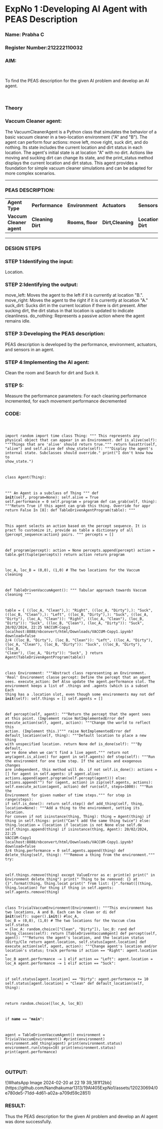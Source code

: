 <h1>ExpNo 1 :Developing AI Agent with PEAS Description</h1>

<h3>Name: Prabha C</h3>
<h3>Register Number:212222110032</h3>

<h3>AIM:</h3>
<br>
<p>To find the PEAS description for the given AI problem and develop an AI agent.</p>
<br>

<h3>Theory</h3>
<h3>Vaccum Cleaner agent:</h3>
<p>The VacuumCleanerAgent is a Python class that simulates the behavior of a basic vacuum cleaner in a two-location environment ("A" and "B"). The agent can perform four actions: move left, move right, suck dirt, and do nothing. Its state includes the current location and dirt status in each location. The agent's initial state is at location "A" with no dirt. Actions like moving and sucking dirt can change its state, and the print_status method displays the current location and dirt status. This agent provides a foundation for simple vacuum cleaner simulations and can be adapted for more complex scenarios.</p>
<hr>
<h3>PEAS DESCRIPTION:</h3>
<table>
  <tr>
    <td><strong>Agent Type</strong></td>
    <td><strong>Performance</strong></td>
     <td><strong>Environment</strong></td>
    <td><strong>Actuators</strong></td>
    <td><strong>Sensors</strong></td>
  </tr>
    <tr>
    <td><strong>Vaccum Cleaner agent</strong></td>
    <td><strong>Cleaning Dirt</strong></td>
     <td><strong>Rooms, floor</strong></td>
    <td><strong>Dirt,Cleaning</strong></td>
    <td><strong>Location,Sensing Dirt</strong></td>
  </tr>
</table>
<hr>

<H3>DESIGN STEPS</H3>
<h3>STEP 1:Identifying the input:</h3>
<p> Location.</p>
<h3>STEP 2:Identifying the output:</h3>
<p>move_left: Moves the agent to the left if it is currently at location "B.".
move_right: Moves the agent to the right if it is currently at location "A."
suck_dirt: Sucks dirt in the current location if there is dirt present.
After sucking dirt, the dirt status in that location is updated to indicate cleanliness.
do_nothing: Represents a passive action where the agent remains idle.</p>
<h3>STEP 3:Developing the PEAS description:</h3>
<p>PEAS description is developed by the performance, environment, actuators, and sensors in an agent.</p>
<h3>STEP 4:Implementing the AI agent:</h3>
<p>Clean the room and Search for dirt and Suck it.</p>
<h3>STEP 5:</h3>
<p>Measure the performance parameters: For each cleaning performance incremented, for each movement performance decremented</p>
<h3>CODE:</h3>

<code>

import random
import time
class Thing:
 """
 This represents any physical object that can appear in an Environment. 
 def is_alive(self):
 """Things that are 'alive' should return true."""
 return hasattr(self, "alive") and self.alive
 def show_state(self):
 """Display the agent's internal state. Subclasses should override."
 print("I don't know how to show_state.")

class Agent(Thing):
 
 """
 An Agent is a subclass of Thing """
 def __init__(self, program=None):
 self.alive = True
 self.performance = 0
 self.program = program
 def can_grab(self, thing):
 """Return True if this agent can grab this thing. Override for appr
 return False
In [8]:
def TableDrivenAgentProgram(table):
 """
 
 This agent selects an action based on the percept sequence. It is pract
 To customize it, provide as table a dictionary of all
 {percept_sequence:action} pairs. """
 percepts = []
 
 def program(percept):
 action = None
 percepts.append(percept)
 action = table.get(tuple(percepts))
 return action
 return program

loc_A, loc_B = (0,0), (1,0) # The two locations for the Vaccum cleaning 

def TableDrivenVaccumAgent():
 """
 Tabular approach towards Vaccum cleaning
 """
 
 table = {
 ((loc_A, "Clean"),): "Right",
 ((loc_A, "Dirty"),): "Suck",
 ((loc_B, "Clean"),): "Left",
 ((loc_B, "Dirty"),): "Suck",
 ((loc_A, "Dirty"), (loc_A, "Clean")): "Right",
 ((loc_A, "Clean"), (loc_B, "Dirty")): "Suck",
 ((loc_B, "Clean"), (loc_A, "Dirty")): "Suck",
20/02/2024, 22:25 VACCUM-Copy1
localhost:8888/nbconvert/html/Downloads/VACCUM-Copy1.ipynb?download=false 2/4
 ((loc_B, "Dirty"), (loc_B, "Clean")): "Left",
 ((loc_A, "Dirty"), (loc_A, "Clean"), (loc_B, "Dirty")): "Suck",
 ((loc_B, "Dirty"), (loc_B, "Clean"), (loc_A, "Dirty")): "Suck",
 }
 return Agent(TableDrivenAgentProgram(table))

class Environment:
 """Abstract class representing an Environment. 'Real' Environment classe
 percept: Define the percept that an agent sees. execute_action: Def
 Also update the agent.performance slot.
 The environment keeps a list of .things and .agents (which is a subset 
 Each thing has a .location slot, even though some environments may not 
 def __init__(self):
 self.things = []
 self.agents = []
 
 def percept(self, agent):
 """Return the percept that the agent sees at this point. (Implement 
 raise NotImplementedError
 def execute_action(self, agent, action):
 """Change the world to reflect this action. (Implement this.)"""
 raise NotImplementedError
 def default_location(self, thing):
 """Default location to place a new thing with unspecified location.
 return None
 def is_done(self):
 """By default, we're done when we can't find a live agent."""
 return not any(agent.is_alive() for agent in self.agents)
 def step(self):
 """Run the environment for one time step. If the
 actions and exogenous changes are independent, this method will do. 
 if not self.is_done():
 actions = []
 for agent in self.agents:
 if agent.alive:
 actions.append(agent.program(self.percept(agent)))
 else:
 actions.append("")
 for (agent, action) in zip(self.agents, actions):
 self.execute_action(agent, action)
 def run(self, steps=1000):
 """Run the Environment for given number of time steps."""
 for step in range(steps):
 if self.is_done():
 return
 self.step()
 def add_thing(self, thing, location=None):
 """Add a thing to the environment, setting its location. For conven
 if not isinstance(thing, Thing):
 thing = Agent(thing)
 if thing in self.things:
 print("Can't add the same thing twice")
 else:
 thing.location = (location if location is not None else self.de
 self.things.append(thing)
 if isinstance(thing, Agent):
20/02/2024, 22:25 VACCUM-Copy1
localhost:8888/nbconvert/html/Downloads/VACCUM-Copy1.ipynb?download=false 3/4
 thing.performance = 0
 self.agents.append(thing)
 def delete_thing(self, thing):
 """Remove a thing from the environment."""
 try:
 
 self.things.remove(thing)
 except ValueError as e:
 print(e)
 print(" in Environment delete_thing")
 print(" Thing to be removed: {} at {}".format(thing, thing.locat
 print(" from list: {}".format([(thing, thing.location) for thing
 if thing in self.agents:
 self.agents.remove(thing)

class TrivialVaccumEnvironment(Environment):
 """This environment has two locations, A and B. Each can be clean or di
 def __init__(self):
 super().__init__()
 #loc_A, loc_B = (0,0), (1,0) # The two locations for the Vaccum clea
 self.status = {loc_A: random.choice(["Clean", "Dirty"]), loc_B: rand
 def thing_classes(self):
 return [TableDrivenVaccumAgent]
 def percept(self, agent):
 """Returns the agent's location, and the location status (Dirty/Cle
 return agent.location, self.status[agent.location]
 def execute_action(self, agent, action):
 """Change agent's location and/or location's status; track performa
 if action == "Right":
 agent.location = loc_B
 agent.performance -= 1
 elif action == "Left":
 agent.location = loc_A
 agent.performance -= 1
 elif action == "Suck":
 
 if self.status[agent.location] == "Dirty":
 agent.performance += 10
 self.status[agent.location] = "Clean"
 def default_location(self, thing):
 
 return random.choice([loc_A, loc_B])

if __name__ == "__main__":
 
 agent = TableDrivenVaccumAgent()
 environment = TrivialVaccumEnvironment()
 #print(environment)
 environment.add_thing(agent)
 print(environment.status)
 environment.run(steps=10)
 print(environment.status)
 print(agent.performance)

</code>

<h3>OUTPUT:</h3>
![WhatsApp Image 2024-02-20 at 22 19 39_181f12bb](https://github.com/Nandhakumar1313/19AI405ExpNo1/assets/120230694/0e780de5-71dd-4d61-a02a-a709d59c2851)

<h3>RESULT:</h3>
<p>Thus the PEAS description for the given AI problem and develop an AI agent was done successfully.</p>

